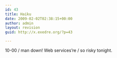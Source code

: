 ```yaml
---
id: 43
title: Haiku
date: 2009-02-02T02:38:15+00:00
author: admin
layout: revision
guid: http://x.exedre.org/?p=43

---
```

<span class="status_body">10-00 / man down! Web services&#8217;re / so risky tonight.</span>
